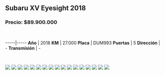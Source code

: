## Subaru XV Eyesight 2018

### Precio: $89.900.000

<p>&nbsp;</p>

-----|-----
**Año** | 2018
**KM** | 27.000
**Placa** | DUM993
**Puertas** | 5
**Dirección** | -
**Transmisión** | -


<p>&nbsp;</p>

<img src="images/Subaru XV Eyesight 2018.jpeg?raw=true"/>
<img src="images/Subaru XV Eyesight 2018 - 1.jpeg?raw=true"/>
<img src="images/Subaru XV Eyesight 2018 - 10.jpeg?raw=true"/>
<img src="images/Subaru XV Eyesight 2018 - 11.jpeg?raw=true"/>
<img src="images/Subaru XV Eyesight 2018 - 12.jpeg?raw=true"/>
<img src="images/Subaru XV Eyesight 2018 - 13.jpeg?raw=true"/>
<img src="images/Subaru XV Eyesight 2018 - 14.jpeg?raw=true"/>
<img src="images/Subaru XV Eyesight 2018 - 15.jpeg?raw=true"/>
<img src="images/Subaru XV Eyesight 2018 - 16.jpeg?raw=true"/>
<img src="images/Subaru XV Eyesight 2018 - 2.jpeg?raw=true"/>
<img src="images/Subaru XV Eyesight 2018 - 3.jpeg?raw=true"/>
<img src="images/Subaru XV Eyesight 2018 - 4.jpeg?raw=true"/>
<img src="images/Subaru XV Eyesight 2018 - 5.jpeg?raw=true"/>
<img src="images/Subaru XV Eyesight 2018 - 6.jpeg?raw=true"/>
<img src="images/Subaru XV Eyesight 2018 - 7.jpeg?raw=true"/>
<img src="images/Subaru XV Eyesight 2018 - 8.jpeg?raw=true"/>
<img src="images/Subaru XV Eyesight 2018 - 9.jpeg?raw=true"/>


